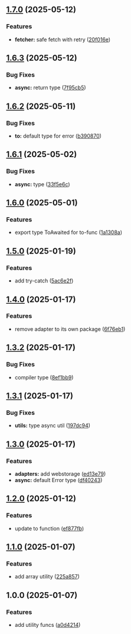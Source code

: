 ## [1.7.0](https://github.com/rodbe-io/fn-utils/compare/v1.6.3...v1.7.0) (2025-05-12)


### Features

* **fetcher:** safe fetch with retry ([20f016e](https://github.com/rodbe-io/fn-utils/commit/20f016e43f5564e724728405f6e5f1c7e311a629))

## [1.6.3](https://github.com/rodbe-io/fn-utils/compare/v1.6.2...v1.6.3) (2025-05-12)


### Bug Fixes

* **async:** return type ([7f95cb5](https://github.com/rodbe-io/fn-utils/commit/7f95cb5ec5e29d185b70769a61968119c5a40b50))

## [1.6.2](https://github.com/rodbe-io/fn-utils/compare/v1.6.1...v1.6.2) (2025-05-11)


### Bug Fixes

* **to:** default type for error ([b390870](https://github.com/rodbe-io/fn-utils/commit/b390870dc33a0e8e60e3de750fa24b87511400f2))

## [1.6.1](https://github.com/rodbe-io/fn-utils/compare/v1.6.0...v1.6.1) (2025-05-02)


### Bug Fixes

* **async:** type ([33f5e6c](https://github.com/rodbe-io/fn-utils/commit/33f5e6c82bf20b3856c31bef9417bc18a90192e7))

## [1.6.0](https://github.com/rodbe-io/fn-utils/compare/v1.5.0...v1.6.0) (2025-05-01)


### Features

* export type ToAwaited for to-func ([1a1308a](https://github.com/rodbe-io/fn-utils/commit/1a1308afd9d8dac1530076b91a0e471f98a3828e))

## [1.5.0](https://github.com/rodbe-io/fn-utils/compare/v1.4.0...v1.5.0) (2025-01-19)


### Features

* add try-catch ([5ac6e2f](https://github.com/rodbe-io/fn-utils/commit/5ac6e2f7ba902adda2da1eba0966a78fbd18bba7))

## [1.4.0](https://github.com/rodbe-io/fn-utils/compare/v1.3.2...v1.4.0) (2025-01-17)


### Features

* remove adapter to its own package ([6f76eb1](https://github.com/rodbe-io/fn-utils/commit/6f76eb15e1b09325458abb35c714c213b00c55ab))

## [1.3.2](https://github.com/rodbe-io/fn-utils/compare/v1.3.1...v1.3.2) (2025-01-17)


### Bug Fixes

* compiler type ([8ef1bb9](https://github.com/rodbe-io/fn-utils/commit/8ef1bb9a1de15549edcdcbe1b037e0c263cdfdba))

## [1.3.1](https://github.com/rodbe-io/fn-utils/compare/v1.3.0...v1.3.1) (2025-01-17)


### Bug Fixes

* **utils:** type async util ([197dc94](https://github.com/rodbe-io/fn-utils/commit/197dc94438cfdf4f347c98f3dac13724340225a9))

## [1.3.0](https://github.com/rodbe-io/fn-utils/compare/v1.2.0...v1.3.0) (2025-01-17)


### Features

* **adapters:** add webstorage ([ed13e79](https://github.com/rodbe-io/fn-utils/commit/ed13e792b8649b987c429c3c10fb832d6db235c1))
* **async:** default Error type ([df40243](https://github.com/rodbe-io/fn-utils/commit/df40243586596075e7cf13cd53df931619e6f5f8))

## [1.2.0](https://github.com/rodbe-io/fn-utils/compare/v1.1.0...v1.2.0) (2025-01-12)


### Features

* update to function ([ef877fb](https://github.com/rodbe-io/fn-utils/commit/ef877fb6d69c3ca58125b702d410b6ed93c24792))

## [1.1.0](https://github.com/rodbe-io/fn-utils/compare/v1.0.0...v1.1.0) (2025-01-07)


### Features

* add array utility ([225a857](https://github.com/rodbe-io/fn-utils/commit/225a857b244e235d5d357819cc7bc214aa9786e4))

## 1.0.0 (2025-01-07)


### Features

* add utility funcs ([a0d4214](https://github.com/rodbe-io/fn-utils/commit/a0d42149bbadeef3a06fc760353102a3160404a3))
